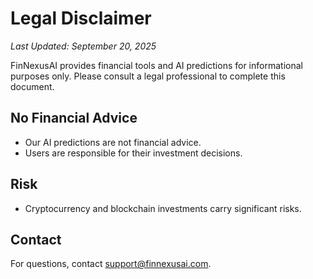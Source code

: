 # Legal Disclaimer
*Last Updated: September 20, 2025*

FinNexusAI provides financial tools and AI predictions for informational purposes only. Please consult a legal professional to complete this document.

## No Financial Advice
- Our AI predictions are not financial advice.
- Users are responsible for their investment decisions.

## Risk
- Cryptocurrency and blockchain investments carry significant risks.

## Contact
For questions, contact [support@finnexusai.com](mailto:support@finnexusai.com).
